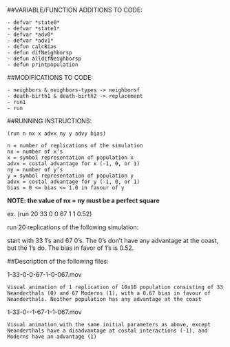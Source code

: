 ##VARIABLE/FUNCTION ADDITIONS TO CODE:
```
- defvar *state0*
- defvar *state1*
- defvar *adv0*
- defvar *adv1*
- defun calcBias
- defun difNeighborsp
- defun alldifNeighborsp
- defun printpopulation
```

##MODIFICATIONS TO CODE: 
```
- neighbors & neighbors-types -> neighborsf
- death-birth1 & death-birth2 -> replacement
- run1
- run
```

##RUNNING INSTRUCTIONS:

```
(run n nx x advx ny y advy bias)

n = number of replications of the simulation
nx = number of x’s
x = symbol representation of population x
advx = costal advantage for x (-1, 0, or 1)
ny = number of y’s
y = symbol representation of population y
advx = costal advantage for y (-1, 0, or 1)
bias = 0 <= bias <= 1.0 in favour of y
```

__NOTE: the value of nx + ny must be a perfect square__

ex. (run 20 33 0 0 67 1 1 0.52)

run 20 replications of the following simulation:

start with 33 1’s and 67 0’s. The 0’s don’t have any advantage at the coast, but the 1’s do. The bias in favor of 1’s is 0.52.

##Description of the following files:

1-33-0-0-67-1-0-067.mov
	
	Visual animation of 1 replication of 10x10 population consisting of 33 Neanderthals (0) and 67 Moderns (1), with a 0.67 bias in favour of Neanderthals. Neither population has any advantage at the coast

1-33-0--1-67-1-1-067.mov
	
	Visual animation with the same initial parameters as above, except Neanderthals have a disadvantage at costal interactions (-1), and Moderns have an advantage (1)



